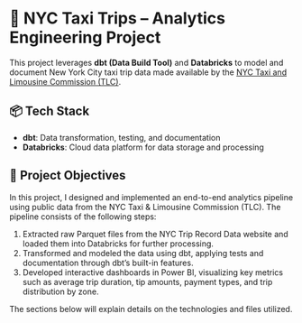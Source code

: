 # 🗽 NYC Taxi Trips – Analytics Engineering Project

This project leverages **dbt (Data Build Tool)** and **Databricks** to model and document New York City taxi trip data made available by the [NYC Taxi and Limousine Commission (TLC)](https://www.nyc.gov/site/tlc/about/tlc-trip-record-data.page).



## 📦 Tech Stack

- **dbt**: Data transformation, testing, and documentation
- **Databricks**: Cloud data platform for data storage and processing

## 🎯 Project Objectives

In this project, I designed and implemented an end-to-end analytics pipeline using public data from the NYC Taxi & Limousine Commission (TLC). The pipeline consists of the following steps:

1. Extracted raw Parquet files from the NYC Trip Record Data website and loaded them into Databricks for further processing.
2. Transformed and modeled the data using dbt, applying tests and documentation through dbt’s built-in features.
3. Developed interactive dashboards in Power BI, visualizing key metrics such as average trip duration, tip amounts, payment types, and trip distribution by zone.

The sections below will explain details on the technologies and files utilized.

##
